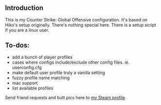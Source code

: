 ## Introduction
This is my Counter Strike: Global Offensive configuration. It's based on
Hiko's setup originally. There's nothing special here. There is a setup script
if you are a linux user.

## To-dos:
- add a bunch of player profiles
- cases where configs include/exclude other config files. ie. userconfig.cfg
- make default user profile truly a vanilla setting
- fuzzy profile name matching
- mac support
- list available profiles

Send friend requests and butt pics here to [my Steam profile](http://steamcommunity.com/id/guff/).
